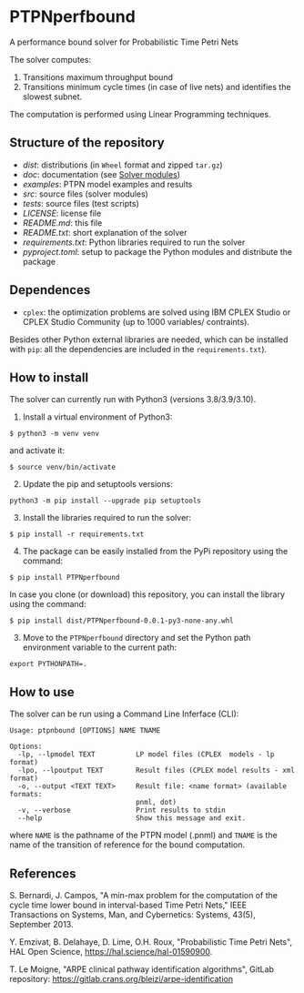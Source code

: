 # PTPNperfbound
A performance bound solver for Probabilistic Time Petri Nets

The solver computes:
1. Transitions maximum throughput bound 
2. Transitions minimum cycle times (in case of live nets) and identifies the slowest subnet.

The computation is performed using Linear Programming techniques.

## Structure of the repository


- *dist*: distributions (in ```Wheel``` format and zipped ```tar.gz```)
- *doc*: documentation (see [Solver modules](https://github.com/simber72/PTPNperfbound/blob/main/doc/Solver_modules.md))
- *examples*: PTPN model examples and results
- *src*: source files (solver modules)
- *tests*: source files (test scripts)
- *LICENSE*: license file
- *README.md*: this file
- *README.txt*: short explanation of the solver
- *requirements.txt*: Python libraries required to run the solver
- *pyproject.toml*: setup to package the Python modules and distribute the package

## Dependences
- ```cplex```: the optimization problems are solved using IBM CPLEX Studio or CPLEX Studio Community (up to 1000 variables/ contraints). 

Besides other Python external libraries are needed, which can be installed with
```pip```: all the dependencies are included in the  ```requirements.txt```).

## How to install

The solver can currently run with Python3 (versions 3.8/3.9/3.10).

1. Install a virtual environment of Python3:

```$ python3 -m venv venv```

and activate it:

```$ source venv/bin/activate```

2. Update the pip and setuptools versions:

```python3 -m pip install --upgrade pip setuptools```

3. Install the libraries required to run the solver:

```$ pip install -r requirements.txt``` 

4. The package can be easily installed from the PyPi repository using the command:

```$ pip install PTPNperfbound``` 

In case you clone (or download) this repository, you can install the library using the command:

```$ pip install dist/PTPNperfbound-0.0.1-py3-none-any.whl```

3. Move to the ```PTPNperfbound``` directory and set the Python path environment variable 
to the current path:

```export PYTHONPATH=.```

## How to use

The solver can be run using a Command Line Inferface (CLI):

```ptpnbound --help
Usage: ptpnbound [OPTIONS] NAME TNAME

Options:
  -lp, --lpmodel TEXT          LP model files (CPLEX  models - lp format)
  -lpo, --lpoutput TEXT        Result files (CPLEX model results - xml format)
  -o, --output <TEXT TEXT>     Result file: <name format> (available formats:
                               pnml, dot)
  -v, --verbose                Print results to stdin
  --help                       Show this message and exit.
```
where ```NAME``` is the pathname of the PTPN model (.pnml) and ```TNAME``` is the name of the 
transition of reference for the bound computation. 


## References
S. Bernardi, J. Campos, "A min-max problem for the computation of the cycle time lower bound in interval-based Time Petri Nets," IEEE Transactions on Systems, Man, and Cybernetics: Systems, 43(5), September 2013.

Y. Emzivat, B. Delahaye, D. Lime, O.H. Roux, "Probabilistic Time Petri Nets", HAL Open Science,
https://hal.science/hal-01590900.

T. Le Moigne, "ARPE clinical pathway identification algorithms",  GitLab repository: https://gitlab.crans.org/bleizi/arpe-identification
